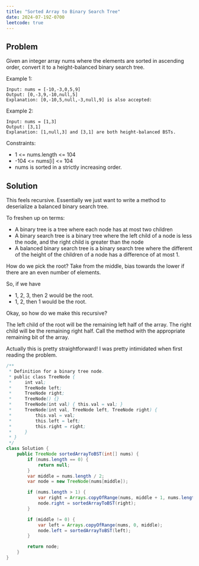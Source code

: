 ```yaml
---
title: "Sorted Array to Binary Search Tree"
date: 2024-07-19Z-0700
leetcode: true
---
```


## Problem

Given an integer array nums where the elements are sorted in ascending order, convert it to a height-balanced binary search tree.

Example 1:

```text
Input: nums = [-10,-3,0,5,9]
Output: [0,-3,9,-10,null,5]
Explanation: [0,-10,5,null,-3,null,9] is also accepted:
```

Example 2:

```text
Input: nums = [1,3]
Output: [3,1]
Explanation: [1,null,3] and [3,1] are both height-balanced BSTs.
```

Constraints:

- 1 <= nums.length <= 104
- -104 <= nums[i] <= 104
- nums is sorted in a strictly increasing order.

## Solution

This feels recursive. Essentially we just want to write a method to deserialize a balanced binary search tree.

To freshen up on terms:

- A binary tree is a tree where each node has at most two children
- A binary search tree is a binary tree where the left child of a node is less the node, and the right child is greater than the node
- A balanced binary search tree is a binary search tree where the different of the height of the children of a node has a difference of at most 1.

How do we pick the root? Take from the middle, bias towards the lower if there are an even number of elements.

So, if we have

- 1, 2, 3, then 2 would be the root.
- 1, 2, then 1 would be the root.

Okay, so how do we make this recursive?

The left child of the root will be the remaining left half of the array. The right child will be the remaining right half. Call the method with the appropriate remaining bit of the array.

Actually this is pretty straightforward! I was pretty intimidated when first reading the problem.

```java
/**
 * Definition for a binary tree node.
 * public class TreeNode {
 *     int val;
 *     TreeNode left;
 *     TreeNode right;
 *     TreeNode() {}
 *     TreeNode(int val) { this.val = val; }
 *     TreeNode(int val, TreeNode left, TreeNode right) {
 *         this.val = val;
 *         this.left = left;
 *         this.right = right;
 *     }
 * }
 */
class Solution {
    public TreeNode sortedArrayToBST(int[] nums) {
        if (nums.length == 0) {
            return null;
        }
        var middle = nums.length / 2;
        var node = new TreeNode(nums[middle]);

        if (nums.length > 1) {
            var right = Arrays.copyOfRange(nums, middle + 1, nums.length);
            node.right = sortedArrayToBST(right);
        }

        if (middle != 0) {
            var left = Arrays.copyOfRange(nums, 0, middle);
            node.left = sortedArrayToBST(left);
        }

        return node;
    }
}
```
